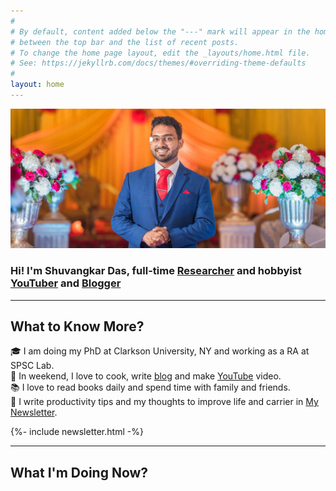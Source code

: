 ```yaml
---
#
# By default, content added below the "---" mark will appear in the home page
# between the top bar and the list of recent posts.
# To change the home page layout, edit the _layouts/home.html file.
# See: https://jekyllrb.com/docs/themes/#overriding-theme-defaults
#
layout: home
---
```

![Shuvangkar Das](/assets/images/shuvangkardas.jpg)
### Hi! I'm Shuvangkar Das, full-time **[Researcher](https://portfolio.shuvangkardas.com)** and hobbyist  **[YouTuber](https://www.youtube.com/ShuvangkarDas)** and **[Blogger](https://blog.shuvangkardas.com/)**
---
## What to Know More?
🎓 I am doing my PhD at Clarkson University, NY and working as a RA at SPSC Lab. 
<br>
🎥 In weekend, I love to cook, write [blog](https://blog.shuvangkardas.com/) and make [YouTube](https://www.youtube.com/ShuvangkarDas) video. 
<br>
📚 I love to read books daily and spend time with family and friends.
<br>
💌 I write productivity tips and my thoughts to improve life and carrier in [My Newsletter](http://newsletter.shuvangkardas.com/).


{%- include newsletter.html -%}

---
## What I'm Doing Now?

